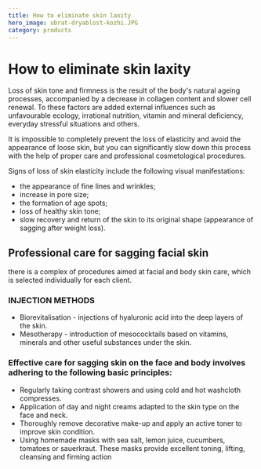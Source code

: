 ```yaml
---
title: How to eliminate skin laxity
hero_image: ubrat-dryablost-kozhi.JPG
category: products
---
```


# How to eliminate skin laxity

Loss of skin tone and firmness is the result of the body's natural ageing processes, accompanied by a decrease in collagen content and slower cell renewal. To these factors are added external influences such as unfavourable ecology, irrational nutrition, vitamin and mineral deficiency, everyday stressful situations and others.

It is impossible to completely prevent the loss of elasticity and avoid the appearance of loose skin, but you can significantly slow down this process with the help of proper care and professional cosmetological procedures.

Signs of loss of skin elasticity include the following visual manifestations:

- the appearance of fine lines and wrinkles;
- increase in pore size;
- the formation of age spots;
- loss of healthy skin tone;
- slow recovery and return of the skin to its original shape (appearance of sagging after weight loss).

## Professional care for sagging facial skin

there is a complex of procedures aimed at facial and body skin care, which is selected individually for each client.

### INJECTION METHODS

- Biorevitalisation - injections of hyaluronic acid into the deep layers of the skin.
- Mesotherapy - introduction of mesococktails based on vitamins, minerals and other useful substances under the skin.

### Effective care for sagging skin on the face and body involves adhering to the following basic principles:

- Regularly taking contrast showers and using cold and hot washcloth compresses.
- Application of day and night creams adapted to the skin type on the face and neck.
- Thoroughly remove decorative make-up and apply an active toner to improve skin condition.
- Using homemade masks with sea salt, lemon juice, cucumbers, tomatoes or sauerkraut. These masks provide excellent toning, lifting, cleansing and firming action

